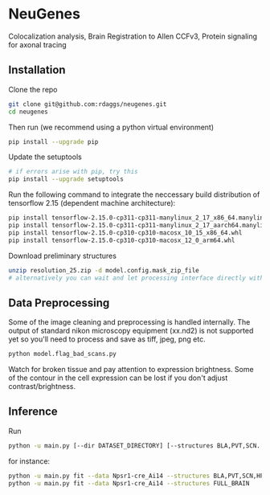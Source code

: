 # NeuGenes
Colocalization analysis, Brain Registration to Allen CCFv3, Protein signaling for axonal tracing

## Installation

Clone the repo
```bash
git clone git@github.com:rdaggs/neugenes.git
cd neugenes
```

Then run (we recommend using a python virtual environment)

```bash
pip install --upgrade pip
```

Update the setuptools
```bash
# if errors arise with pip, try this
pip install --upgrade setuptools
```

Run the following command to integrate the neccessary build distribution of tensorflow 2.15 (dependent machine architecture):

```bash
pip install tensorflow-2.15.0-cp311-cp311-manylinux_2_17_x86_64.manylinux2014_x86_64.whl
pip install tensorflow-2.15.0-cp311-cp311-manylinux_2_17_aarch64.manylinux2014_aarch64.whl 
pip install tensorflow-2.15.0-cp310-cp310-macosx_10_15_x86_64.whl
pip install tensorflow-2.15.0-cp310-cp310-macosx_12_0_arm64.whl 
```

Download preliminary structures
```bash
unzip resolution_25.zip -d model.config.mask_zip_file
# alternatively you can wait and let processing interface directly with the API for downloading the structures
```

## Data Preprocessing

Some of the image cleaning and preprocessing is handled internally. 
The output of standard nikon microscopy equipment (xx.nd2) is not supported yet so you'll need
to process and save as tiff, jpeg, png etc.
```bash
python model.flag_bad_scans.py
```
Watch for broken tissue and pay attention to expression brightness. Some of the contour in the cell expression can be lost if you don't adjust contrast/brightness. 




## Inference

Run
```bash
python -u main.py [--dir DATASET_DIRECTORY] [--structures BLA,PVT,SCN.....]
```

for instance:

```bash
python -u main.py fit --data Npsr1-cre_Ai14 --structures BLA,PVT,SCN,HPF,NTm,ENTmv,PAR,POST,PRE,SUB.....
python -u main.py fit --data Npsr1-cre_Ai14 --structures FULL_BRAIN

```

